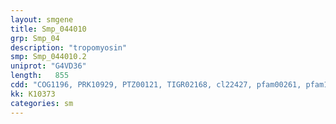 ```yaml
---
layout: smgene
title: Smp_044010
grp: Smp_04
description: "tropomyosin"
smp: Smp_044010.2
uniprot: "G4VD36"
length:   855
cdd: "COG1196, PRK10929, PTZ00121, TIGR02168, cl22427, pfam00261, pfam12718"
kk: K10373
categories: sm
---
```

